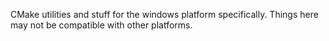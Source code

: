 CMake utilities and stuff for the windows platform specifically.
Things here may not be compatible with other platforms.
